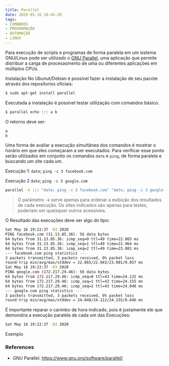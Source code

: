 ```yaml
---
title: Parallel
date: 2020-05-16 18:45:20
tags:
- COMANDOS
- PROGRAMAÇÃO
- AUTOMAÇÃO
- LINUX
---
```


Para execução de scripts e programas de forma paralela em um sistema GNU/Linux pode ser utilizado o [GNU Parallel], uma aplicação que permite distribuir a carga de procesasmento de uma ou diferentes aplicações em múltiplos CPUs.


Instalação
No Ubunut/Debian é possível fazer a instalação de seu pacote através dos reposítorios oficiais:

```sh
$ sudo apt-get install parallel
```


Executada a instalação é possível testar
utilização com comandos básico.

```sh
$ parallel echo ::: a b
```
O retorno deve ser:

```sh
a
b
```


Uma forma de avaliar a execução simultânea dos comandos é mostrar o horário em que eles começaram a ser executados. Para verificar esse ponto serão utilizados em conjunto os comandos `date` e `ping`, de forma paralela e buscando um site cada um.


Execução 1: `date`; `ping -c 3 facebook.com`

Execução 2 `date`; `ping -c 3 google.com`

```sh
parallel -k ::: "date; ping -c 3 facebook.com" "date; ping -c 3 google.com"
```
> O parâmetro `-k` serve apenas para ordenar a exibição dos resultados de cada execução. Os sites indicados são apenas para testes, poderiam ser quaisquer outros acessíveis.

O Resultado das execuções deve ser algo do tipo:

```sh
Sat May 16 19:22:37 -03 2020
PING facebook.com (31.13.85.36): 56 data bytes
64 bytes from 31.13.85.36: icmp_seq=0 ttl=49 time=22.865 ms
64 bytes from 31.13.85.36: icmp_seq=1 ttl=49 time=22.964 ms
64 bytes from 31.13.85.36: icmp_seq=2 ttl=49 time=23.001 ms
--- facebook.com ping statistics ---
3 packets transmitted, 3 packets received, 0% packet loss
round-trip min/avg/max/stddev = 22.865/22.943/23.001/0.057 ms
Sat May 16 19:22:37 -03 2020
PING google.com (172.217.29.46): 56 data bytes
64 bytes from 172.217.29.46: icmp_seq=0 ttl=43 time=24.132 ms
64 bytes from 172.217.29.46: icmp_seq=1 ttl=43 time=24.155 ms
64 bytes from 172.217.29.46: icmp_seq=2 ttl=43 time=24.048 ms
--- google.com ping statistics ---
3 packets transmitted, 3 packets received, 0% packet loss
round-trip min/avg/max/stddev = 24.048/24.112/24.155/0.046 ms
```

É importante reparar o carimbo de hora indicado, pois é justamente ele que demonstra a execução paralela de cada um das Execuções:

```sh
Sat May 16 19:22:37 -03 2020
```


Exemplo





### References
- GNU Parallel: <https://www.gnu.org/software/parallel/>


[GNU Parallel]: <https://www.gnu.org/software/parallel/>
